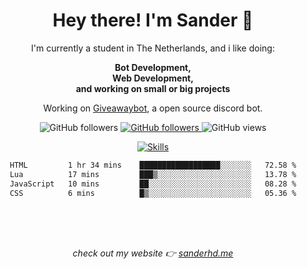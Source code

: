 <div align="center">
<h1>Hey there! I'm Sander 🦜</h1>
<p style="max-width: 40rem">I'm currently a student in The Netherlands, and i like doing:</p>

<p style="max-width: 40rem">
<b>Bot Development, <br />Web Development, <br> and working on small or big projects</b>
</p>

<p>
    Working on <a href "https://github.com/sanderhd/GiveawayBot">Giveawaybot</a>, a open source discord bot.
</p>

<p>
    <img alt="GitHub followers" src="https://img.shields.io/github/followers/sanderhd">
    <a href="https://www.sanderhd.me">
        <img alt="GitHub followers" src="https://img.shields.io/badge/My-website-blue">
    </a>
    <img alt="GitHub views" src="https://komarev.com/ghpvc/?username=sanderhd&label=Profile+views&color=blue">
</p>

<p>
    <a href="https://sanderhd.me" target="_blank">
        <img alt="Skills" src="https://skillicons.dev/icons?i=html,css,tailwind,js,p5js,nodejs,php,mysql,md,discordjs,bots,figma,github,vscode,windows,vercel&perline=11">
    </a>
</p>

<!--START_SECTION:waka-->

```txt
HTML         1 hr 34 mins    ██████████████████░░░░░░░   72.58 %
Lua          17 mins         ███▒░░░░░░░░░░░░░░░░░░░░░   13.78 %
JavaScript   10 mins         ██░░░░░░░░░░░░░░░░░░░░░░░   08.28 %
CSS          6 mins          █▒░░░░░░░░░░░░░░░░░░░░░░░   05.36 %
```

<!--END_SECTION:waka-->

<br>
<br>
<br>
<p align="center" style="max-width: 50rem; font-style: italic;">check out my website 👉 <a href="https://www.sanderhd.me" target="_blank">sanderhd.me</a></p>
</div>
